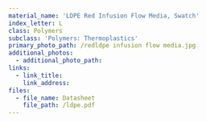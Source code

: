 ```yaml
---
material_name: 'LDPE Red Infusion Flow Media, Swatch'
index_letter: L
class: Polymers
subclass: 'Polymers: Thermoplastics'
primary_photo_path: /redldpe infusion flow media.jpg
additional_photos:
  - additional_photo_path:
links:
  - link_title:
    link_address:
files:
  - file_name: Datasheet
    file_path: /ldpe.pdf
---
```



